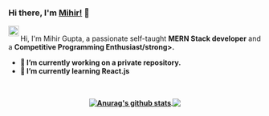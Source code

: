 ### Hi there, I'm [Mihir!](https://github.com/mihir0699) 👋

<a href="https://twitter.com/mihir0699">
  <img align="left" alt="Anurag Hazra | Twitter" width="21px" src="https://raw.githubusercontent.com/anuraghazra/anuraghazra/master/assets/twitter.svg" />
</a>
<br />
Hi, I'm Mihir Gupta, a passionate self-taught <strong>MERN Stack developer</strong> and a <strong>Competitive Programming Enthusiast/strong>.

- 🔭 I’m currently working on a private repository.
- 🌱 I’m currently learning React.js
<br />
<p align = 'center'> 
<a href="https://github.com/anuraghazra/github-readme-stats">
  <img align="center" src="https://github-readme-stats.anuraghazra1.vercel.app/api?username=mihir0699&show_icons=true&include_all_commits=true&theme=radical" alt="Anurag's github stats" />
</a>
<a href="https://github.com/anuraghazra/github-readme-stats">
  <!-- Change the `github-readme-stats.anuraghazra1.vercel.app` to `github-readme-stats.vercel.app`  -->
  <img align="center" src="https://github-readme-stats.anuraghazra1.vercel.app/api/top-langs/?username=mihir0699&layout=compact&theme=radical" />
</a>
